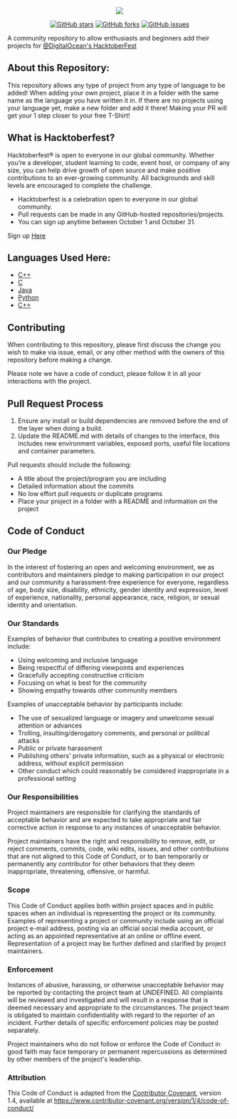 
<p align="center">
<img src="https://hacktoberfest.digitalocean.com/assets/HF-full-logo-b05d5eb32b3f3ecc9b2240526104cf4da3187b8b61963dd9042fdc2536e4a76c.svg">
</p>

<p align="center">
    <a href="https://github.com/shivangdubey/HacktoberFest2020/stargazers"><img alt="GitHub stars" src="https://img.shields.io/github/stars/shivangdubey/HacktoberFest2020"></a>
    <a href="https://github.com/shivangdubey/HacktoberFest2020/network"><img alt="GitHub forks" src="https://img.shields.io/github/forks/shivangdubey/HacktoberFest2020"></a>
    <a href="https://github.com/shivangdubey/HacktoberFest2020/issues"><img alt="GitHub issues" src="https://img.shields.io/github/issues/shivangdubey/HacktoberFest2020"></a>
</p>

A community repository to allow enthusiasts and beginners add their projects for [@DigitalOcean's HacktoberFest](https://hacktoberfest.digitalocean.com)

## About this Repository:

This repository allows any type of project from any type of language to be added! When adding your own project, place it in a folder with the same name as the language you have written it in. If there are no projects using your language yet, make a new folder and add it there! Making your PR will get your 1 step closer to your free T-Shirt!

## What is Hacktoberfest?

 Hacktoberfest® is open to everyone in our global community. Whether you’re a developer, student learning to code, event host, or company of any size, you can help drive growth of open source and make positive contributions to an ever-growing community. All backgrounds and skill levels are encouraged to complete the challenge.

- Hacktoberfest is a celebration open to everyone in our global community.
- Pull requests can be made in any GitHub-hosted repositories/projects.
- You can sign up anytime between October 1 and October 31.

Sign up [Here](https://hacktoberfest.digitalocean.com)

## Languages Used Here:

- [C++](https://github.com/shivangdubey/HacktoberFest2020/tree/master/DP%20Basics%20Using%20CPP)
- [C](https://github.com/shivangdubey/HacktoberFest2020/tree/master/c)
- [Java](https://github.com/shivangdubey/HacktoberFest2020/tree/master/java)
- [Python](https://github.com/shivangdubey/HacktoberFest2020/tree/master/python)
- [C++](https://github.com/shivangdubey/HacktoberFest2020/tree/master/cpp)
## Contributing

When contributing to this repository, please first discuss the change you wish to make via issue,
email, or any other method with the owners of this repository before making a change. 

Please note we have a code of conduct, please follow it in all your interactions with the project.

## Pull Request Process

1. Ensure any install or build dependencies are removed before the end of the layer when doing a 
   build.
2. Update the README.md with details of changes to the interface, this includes new environment 
   variables, exposed ports, useful file locations and container parameters.

Pull requests should include the following:

- A title about the project/program you are including
- Detailed information about the commits
- No low effort pull requests or duplicate programs
- Place your project in a folder with a README and information on the project

## Code of Conduct

### Our Pledge

In the interest of fostering an open and welcoming environment, we as
contributors and maintainers pledge to making participation in our project and
our community a harassment-free experience for everyone, regardless of age, body
size, disability, ethnicity, gender identity and expression, level of experience,
nationality, personal appearance, race, religion, or sexual identity and
orientation.

### Our Standards

Examples of behavior that contributes to creating a positive environment
include:

* Using welcoming and inclusive language
* Being respectful of differing viewpoints and experiences
* Gracefully accepting constructive criticism
* Focusing on what is best for the community
* Showing empathy towards other community members

Examples of unacceptable behavior by participants include:

* The use of sexualized language or imagery and unwelcome sexual attention or
advances
* Trolling, insulting/derogatory comments, and personal or political attacks
* Public or private harassment
* Publishing others' private information, such as a physical or electronic
  address, without explicit permission
* Other conduct which could reasonably be considered inappropriate in a
  professional setting

### Our Responsibilities

Project maintainers are responsible for clarifying the standards of acceptable
behavior and are expected to take appropriate and fair corrective action in
response to any instances of unacceptable behavior.

Project maintainers have the right and responsibility to remove, edit, or
reject comments, commits, code, wiki edits, issues, and other contributions
that are not aligned to this Code of Conduct, or to ban temporarily or
permanently any contributor for other behaviors that they deem inappropriate,
threatening, offensive, or harmful.

### Scope

This Code of Conduct applies both within project spaces and in public spaces
when an individual is representing the project or its community. Examples of
representing a project or community include using an official project e-mail
address, posting via an official social media account, or acting as an appointed
representative at an online or offline event. Representation of a project may be
further defined and clarified by project maintainers.

### Enforcement

Instances of abusive, harassing, or otherwise unacceptable behavior may be
reported by contacting the project team at UNDEFINED. All
complaints will be reviewed and investigated and will result in a response that
is deemed necessary and appropriate to the circumstances. The project team is
obligated to maintain confidentiality with regard to the reporter of an incident.
Further details of specific enforcement policies may be posted separately.

Project maintainers who do not follow or enforce the Code of Conduct in good
faith may face temporary or permanent repercussions as determined by other
members of the project's leadership.

### Attribution

This Code of Conduct is adapted from the [Contributor Covenant](https://www.contributor-covenant.org/), version 1.4,
available at https://www.contributor-covenant.org/version/1/4/code-of-conduct/
